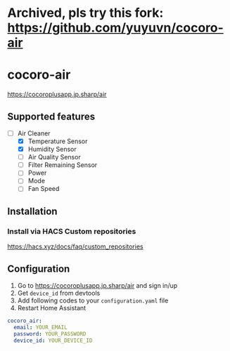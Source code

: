 # Archived, pls try this fork: https://github.com/yuyuvn/cocoro-air


# cocoro-air

https://cocoroplusapp.jp.sharp/air

## Supported features

- [ ] Air Cleaner
    - [x] Temperature Sensor
    - [x] Humidity Sensor
    - [ ] Air Quality Sensor
    - [ ] Filter Remaining Sensor
    - [ ] Power
    - [ ] Mode
    - [ ] Fan Speed

## Installation

### Install via HACS Custom repositories

https://hacs.xyz/docs/faq/custom_repositories

## Configuration

1. Go to https://cocoroplusapp.jp.sharp/air and sign in/up
2. Get `device_id` from devtools
3. Add following codes to your `configuration.yaml` file
4. Restart Home Assistant

```yaml
cocoro_air:
  email: YOUR_EMAIL
  password: YOUR_PASSWORD
  device_id: YOUR_DEVICE_ID
```
